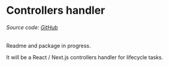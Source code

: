 # Controllers handler

###### Source code: [GitHub](https://github.com/MichalSalek/npm_packages/tree/master/controllers)

Readme and package in progress.

It will be a React / Next.js controllers handler for lifecycle tasks.
     
